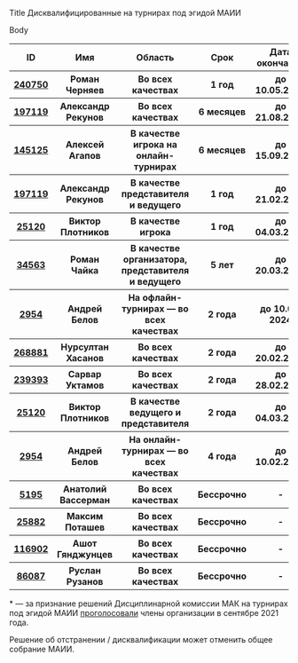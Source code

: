 Title
Дисквалифицированные на турнирах под эгидой МАИИ

Body
<table class="uk-table uk-table-divider uk-table-hover">
<thead>
  <tr>
  <th>ID</th>
  <th>Имя</th>
  <th>Область</th>
  <th>Срок</th>
  <th>Дата окончания</th>
  <th>Комментарий</th>
  </tr>
</thead>
<tbody>
<tr>
  <th><a href="https://rating.maii.li/b/player/240750">240750</a></th>
  <th>Роман Черняев</th>
  <th>Во всех качествах</th>
  <th>1 год</th>
  <th>до 10.05.2023</th>
  <th>По <a href="https://www.maii.li/docs/2022-05-09-reshenie-disciplinarnoj-gruppy-3-(po-povodu-zayavlenij-romana-chernyaeva)/">решению ДГ №3</a></th>
  </tr>
<tr>
  <th><a href="https://rating.maii.li/b/player/197119">197119</a></th>
  <th>Александр Рекунов</th>
  <th>Во всех качествах</th>
  <th>6 месяцев</th>
  <th>до 21.08.2023</th>
  <th>По <a href="https://www.maii.li/docs/2023-02-21-reshenie-dg-5-(po-povodu-diskvalifikacii-aleksandra-rekunova)/">решению ДГ №5</a></th>
  </tr>
<tr>
  <th><a href="https://rating.maii.li/b/player/145125">145125</a></th>
  <th>Алексей Агапов</th>
  <th>В качестве игрока на онлайн-турнирах</th>
  <th>6 месяцев</th>
  <th>до 15.09.2023</th>
  <th>По <a href="https://www.maii.li/docs/2023-03-15-reshenie-dg-8-(po-povodu-diskvalifikacii-alekseya-agapova)/">решению ДГ №8</a></th>
  </tr>
<tr>
  <th><a href="https://rating.maii.li/b/player/197119">197119</a></th>
  <th>Александр Рекунов</th>
  <th>В качестве представителя и ведущего</th>
  <th>1 год</th>
  <th>до 21.02.2024</th>
  <th>По <a href="https://www.maii.li/docs/2023-02-21-reshenie-dg-5-(po-povodu-diskvalifikacii-aleksandra-rekunova)/">решению ДГ №5</a></th>
  </tr>
<tr>
  <th><a href="https://rating.maii.li/b/player/25120">25120</a></th>
  <th>Виктор Плотников</th>
  <th>В качестве игрока</th>
  <th>1 год</th>
  <th>до 04.03.2024</th>
  <th>По <a href="https://www.maii.li/docs/2023-03-04-reshenie-dg-7-(po-povodu-diskvalifikacii-viktora-plotnikova)/">решению ДГ №7</a></th>
  </tr>
<tr>
  <th><a href="https://rating.maii.li/b/player/34563">34563</a></th>
  <th>Роман Чайка</th>
  <th>В качестве организатора, представителя и ведущего</th>
  <th>5 лет</th>
  <th>до 20.03.2024</th>
  <th>По <a href="https://teletype.in/@diskom/mak_20.03.2019">решению ДК МАК</a><a href="note">*</a></th>
  </tr>
<tr>
  <th><a href="https://rating.maii.li/b/player/2954">2954</a></th>
  <th>Андрей Белов</th>
  <th>На офлайн-турнирах — во всех качествах</th>
  <th>2 года</th>
  <th>до 10.02. 2024</th>
  <th>По <a href="https://www.maii.li/docs/2022-02-10-reshenie-dg-2-(po-povodu-diskvalifikacii-andreya-belova)/">решению ДГ №2</a></th>
  </tr>
<tr>
  <th><a href="https://rating.maii.li/b/player/268881">268881</a></th>
  <th>Нурсултан Хасанов</th>
  <th>Во всех качествах</th>
  <th>2 года</th>
  <th>до 20.02.2025</th>
  <th>По <a href="https://www.maii.li/docs/2023-02-20-reshenie-dg-4-(po-povodu-diskvalifikacii-nursultana-hasanova)/">решению ДГ №4</a></th>
  </tr>
<tr>
  <th><a href="https://rating.maii.li/b/player/239393">239393</a></th>
  <th>Сарвар Уктамов</th>
  <th>Во всех качествах</th>
  <th>2 года</th>
  <th>до 28.02.2025</th>
  <th>По <a href="https://www.maii.li/docs/2023-02-28-reshenie-dg-6-(po-povodu-diskvalifikacii-sarvara-uktamova)/">решению ДГ №6</a></th>
  </tr>
<tr>
  <th><a href="https://rating.maii.li/b/player/25120">25120</a></th>
  <th>Виктор Плотников</th>
  <th>В качестве ведущего и представителя</th>
  <th>2 года</th>
  <th>до 04.03.2025</th>
  <th>По <a href="https://www.maii.li/docs/2023-03-04-reshenie-dg-7-(po-povodu-diskvalifikacii-viktora-plotnikova)/">решению ДГ №7</a></th>
  </tr>
<tr>
  <th><a href="https://rating.maii.li/b/player/2954">2954</a></th>
  <th>Андрей Белов</th>
  <th>На онлайн-турнирах — во всех качествах</th>
  <th>4 года</th>
  <th>до 10.02.2026</th>
  <th>По <a href="https://www.maii.li/docs/2022-02-10-reshenie-dg-2-(po-povodu-diskvalifikacii-andreya-belova)/">решению ДГ №2</a></th>
  </tr>
<tr>
  <th><a href="https://rating.maii.li/b/player/5195/">5195</a></th>
  <th>Анатолий Вассерман</th>
  <th>Во всех качествах</th>
  <th>Бессрочно</th>
  <th>-</th>
  <th>По <a href="https://www.maii.li/docs/2022-05-02-protokol-obshego-sobraniya-maii-ot-30.04.2022/">решению ОС МАИИ</a></th>
  </tr>
  <tr>
  <th><a href="https://rating.maii.li/b/player/25882">25882</a></th>
  <th>Максим Поташев</th>
  <th>Во всех качествах</th>
  <th>Бессрочно</th>
  <th>-</th>
  <th>По <a href="https://www.maii.li/docs/2022-12-21-protokol-obshego-sobraniya-maii-ot-21.12.2022/">решению ОС МАИИ</a></th>
  </tr>
<tr>
  <th><a href="https://rating.maii.li/b/player/116902">116902</a></th>
  <th>Ашот Гянджунцев</th>
  <th>Во всех качествах</th>
  <th>Бессрочно</th>
  <th>-</th>
  <th>По <a href="https://teletype.in/@diskom/mak_11.01.2019">решению ДК МАК</a><a href="note">*</a></th>
  </tr>
<tr>
  <th><a href="https://rating.maii.li/b/player/86087">86087</a></th>
  <th>Руслан Рузанов</th>
  <th>Во всех качествах</th>
  <th>Бессрочно</th>
  <th>-</th>
  <th>По <a href="https://teletype.in/@diskom/mak_09.09.2015_3">решению ДК МАК</a><a href="note">*</a></th>
  </tr>
</tbody>
</table>

<a name="note"></a>\* — за признание решений Дисциплинарной комиссии МАК на турнирах под эгидой МАИИ [проголосовали](https://www.maii.li/news/2021-09-14-diskvalifikacii-dk-mak:-rezultaty-pervogo-golosovaniya-i-anons-povtornogo/) члены организации в сентябре 2021 года.

Решение об отстранении / дисквалификации может отменить общее собрание МАИИ.